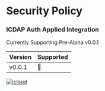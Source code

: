 # Security Policy

### ICDAP Auth Applied Integration

Currently Supporting Pre-Alpha v0.0.1 


| Version  | Supported          |
| -------  | ------------------ |
| v0.0.1   |  🦾                |



 <a href='mailto:ai@theleightonhaus.com' target="_blank"><img alt='icloud' src='https://img.shields.io/badge/Report_Vulnerability-100000?style=for-the-badge&logo=icloud&logoColor=white&labelColor=black&color=black'/></a>




